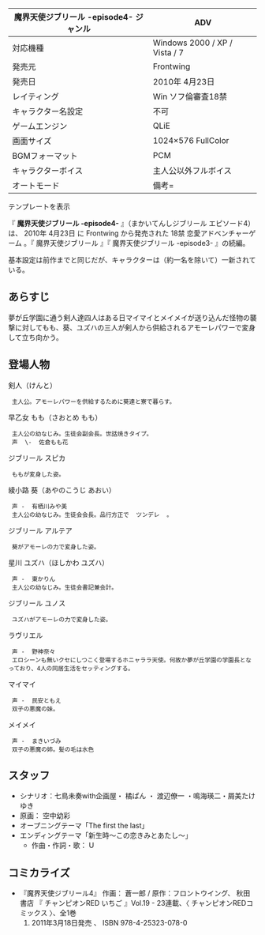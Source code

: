 魔界天使ジブリール -episode4-  ジャンル  |  ADV   
---|---  
対応機種  |  Windows 2000  /  XP  /  Vista  /  7   
発売元  |  Frontwing   
発売日  |  2010年  4月23日   
レイティング  |  Win ソフ倫審査18禁   
キャラクター名設定  |  不可   
ゲームエンジン  |  QLiE     
画面サイズ  |  1024×576 FullColor   
BGMフォーマット  |  PCM   
キャラクターボイス  |  主人公以外フルボイス   
オートモード  |  備考=   
テンプレートを表示  
  
『 **魔界天使ジブリール -episode4-** 』（まかいてんしジブリール エピソード4）は、  2010年  4月23日  に  Frontwing
から発売された  18禁  恋愛アドベンチャーゲーム  。『  魔界天使ジブリール  』『  魔界天使ジブリール -episode3-  』の続編。

基本設定は前作までと同じだが、キャラクターは（約一名を除いて）一新されている。

##  あらすじ  

夢が丘学園に通う剣人達四人はある日マイマイとメイメイが送り込んだ怪物の襲撃に対してもも、葵、ユズハの三人が剣人から供給されるアモーレパワーで変身して立ち向かう。

##  登場人物  

剣人（けんと）

     主人公。アモーレパワーを供給するために葵達と寮で暮らす。 
早乙女 もも（さおとめ もも）

     主人公の幼なじみ。生徒会副会長。世話焼きタイプ。 
     声  \-  佐倉もも花 

ジブリール スピカ

     ももが変身した姿。 

綾小路 葵（あやのこうじ あおい）

     声 -  有栖川みや美 
     主人公の幼なじみ。生徒会会長。品行方正で  ツンデレ  。 

ジブリール アルテア

     葵がアモーレの力で変身した姿。 

星川 ユズハ（ほしかわ ユズハ）

     声 -  東かりん 
     主人公の幼なじみ。生徒会書記兼会計。 

ジブリール ユノス

     ユズハがアモーレの力で変身した姿。 

ラヴリエル

     声 -  野神奈々 
     エロシーンも無いクセにしつこく登場するホニャララ天使。何故か夢が丘学園の学園長となっており、4人の同居生活をセッティングする。 
マイマイ

     声 -  民安ともえ 
     双子の悪魔の妹。 
メイメイ

     声 -  まきいづみ 
     双子の悪魔の姉。髪の毛は水色 

##  スタッフ  

  * シナリオ：七鳥未奏with企画屋・  橘ぱん  ・  渡辺僚一  ・鳴海瑛二・屑美たけゆき 
  * 原画：  空中幼彩 
  * オープニングテーマ「The first the last」 
  * エンディングテーマ「新生時〜この恋きみとあたし〜」 
    * 作曲・作詞・歌：  U 

##  コミカライズ  

  * 『魔界天使ジブリール4』 作画：  蒼一郎  / 原作：フロントウイング、  秋田書店  『  チャンピオンRED いちご  』Vol.19 - 23連載、〈  チャンピオンREDコミックス  〉、全1巻 
    1. 2011年3月18日発売    、  ISBN  978-4-25323-078-0 

